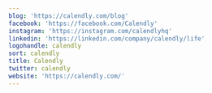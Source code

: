 ```yaml
---
blog: 'https://calendly.com/blog'
facebook: 'https://facebook.com/Calendly'
instagram: 'https://instagram.com/calendlyhq'
linkedin: 'https://linkedin.com/company/calendly/life'
logohandle: calendly
sort: calendly
title: Calendly
twitter: calendly
website: 'https://calendly.com/'
---
```


